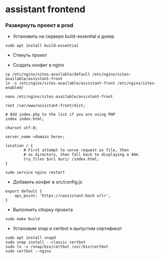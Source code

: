 # assistant frontend

### Развернуть проект в prod

- Установить на сервере build-essential и докер
```
sudo apt install build-essential
```
- Стянуть проект

- Создать конфиг в nginx
```
cp /etc/nginx/sites-available/default /etc/nginx/sites-available/assistant-front
ln -s /etc/nginx/sites-available/assistant-front /etc/nginx/sites-enabled/
```

```
nano /etc/nginx/sites-available/assistant-front
```

```
root /var/www/assistant-front/dist;

# Add index.php to the list if you are using PHP
index index.html;

charset utf-8;

server_name <domain here>;

location / {
        # First attempt to serve request as file, then
        # as directory, then fall back to displaying a 404.
        try_files $uri $uri/ /index.html;
}
```

```
sudo service nginx restart
```

- Добавить конфиг в src/config.js
```
export default {
    api_point: 'https://<assistant-back url>',
}
```

- Выполнить сборку проекта
```
sudo make build
```

- Установим snap и certbot и выпустим сертификат
```
sudo apt install snapd
sudo snap install --classic certbot
sudo ln -s /snap/bin/certbot /usr/bin/certbot
sudo certbot --nginx
```